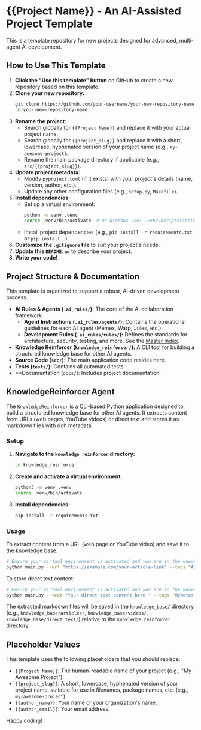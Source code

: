 # {{Project Name}} - An AI-Assisted Project Template

This is a template repository for new projects designed for advanced, multi-agent AI development.

## How to Use This Template

1.  **Click the "Use this template" button** on GitHub to create a new repository based on this template.
2.  **Clone your new repository:**
    ```bash
    git clone https://github.com/your-username/your-new-repository-name.git
    cd your-new-repository-name
    ```
3.  **Rename the project:**
    *   Search globally for `{{Project Name}}` and replace it with your actual project name.
    *   Search globally for `{{project_slug}}` and replace it with a short, lowercase, hyphenated version of your project name (e.g., `my-awesome-project`).
    *   Rename the main package directory if applicable (e.g., `src/{{project_slug}}`).
4.  **Update project metadata:**
    *   Modify `pyproject.toml` (if it exists) with your project's details (name, version, author, etc.).
    *   Update any other configuration files (e.g., `setup.py`, `Makefile`).
5.  **Install dependencies:**
    *   Set up a virtual environment:
        ```bash
        python -m venv .venv
        source .venv/bin/activate  # On Windows use: .venv\Scripts\activate
        ```
    *   Install project dependencies (e.g., `pip install -r requirements.txt` or `pip install .`).
6.  **Customize the `.gitignore` file** to suit your project's needs.
7.  **Update this `README.md`** to describe your project.
8.  **Write your code!**

## Project Structure & Documentation

This template is organized to support a robust, AI-driven development process.

*   **AI Rules & Agents (`.ai_rules/`):** The core of the AI collaboration framework.
    *   **Agent Instructions (`.ai_rules/agents/`):** Contains the operational guidelines for each AI agent (Memex, Warp, Jules, etc.).
    *   **Development Rules (`.ai_rules/rules/`):** Defines the standards for architecture, security, testing, and more. See the [Master Index](.ai_rules/rules/index.md).
*   **Knowledge Reinforcer (`knowledge_reinforcer/`):** A CLI tool for building a structured knowledge base for other AI agents.
*   **Source Code (`src/`):** The main application code resides here.
*   **Tests (`tests/`):** Contains all automated tests.
*   **Documentation (`docs/`): Includes project documentation.

## KnowledgeReinforcer Agent

The `KnowledgeReinforcer` is a CLI-based Python application designed to build a structured knowledge base for other AI agents. It extracts content from URLs (web pages, YouTube videos) or direct text and stores it as markdown files with rich metadata.

### Setup

1.  **Navigate to the `knowledge_reinforcer` directory:**
    ```bash
    cd knowledge_reinforcer
    ```
2.  **Create and activate a virtual environment:**
    ```bash
    python3 -m venv .venv
    source .venv/bin/activate
    ```
3.  **Install dependencies:**
    ```bash
    pip install -r requirements.txt
    ```

### Usage

To extract content from a URL (web page or YouTube video) and save it to the knowledge base:

```bash
# Ensure your virtual environment is activated and you are in the knowledge_reinforcer directory
python main.py --url "https://example.com/your-article-link" --tags "AI,Learning" --purpose "New AI concept"
```

To store direct text content:

```bash
# Ensure your virtual environment is activated and you are in the knowledge_reinforcer directory
python main.py --text "Your direct text content here." --tags "MyNotes,Idea" --purpose "Personal thought on a new method"
```

The extracted markdown files will be saved in the `knowledge_base/` directory (e.g., `knowledge_base/articles/`, `knowledge_base/videos/`, `knowledge_base/direct_text/`) relative to the `knowledge_reinforcer` directory.

## Placeholder Values

This template uses the following placeholders that you should replace:

*   `{{Project Name}}`: The human-readable name of your project (e.g., "My Awesome Project").
*   `{{project_slug}}`: A short, lowercase, hyphenated version of your project name, suitable for use in filenames, package names, etc. (e.g., `my-awesome-project`).
*   `{{author_name}}`: Your name or your organization's name.
*   `{{author_email}}`: Your email address.

Happy coding!
